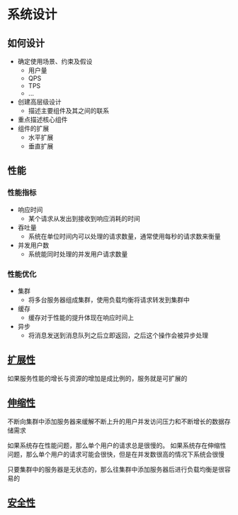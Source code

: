 # 系统设计

## 如何设计

- 确定使用场景、约束及假设
  - 用户量
  - QPS
  - TPS
  - ...
- 创建高层级设计
  - 描述主要组件及其之间的联系
- 重点描述核心组件
- 组件的扩展
  - 水平扩展
  - 垂直扩展

## 性能

### 性能指标

- 响应时间
  - 某个请求从发出到接收到响应消耗的时间
- 吞吐量
  - 系统在单位时间内可以处理的请求数量，通常使用每秒的请求数来衡量
- 并发用户数
  - 系统能同时处理的并发用户请求数量

### 性能优化

- 集群
  - 将多台服务器组成集群，使用负载均衡将请求转发到集群中
- 缓存
  - 缓存对于性能的提升体现在响应时间上
- 异步
  - 将消息发送到消息队列之后立即返回，之后这个操作会被异步处理

## [扩展性](/软件工程/架构/系统设计/扩展性.md)

如果服务性能的增长与资源的增加是成比例的，服务就是可扩展的

## [伸缩性](/软件工程/架构/系统设计/伸缩性.md)

不断向集群中添加服务器来缓解不断上升的用户并发访问压力和不断增长的数据存储需求

如果系统存在性能问题，那么单个用户的请求总是很慢的。
如果系统存在伸缩性问题，那么单个用户的请求可能会很快，但是在并发数很高的情况下系统会很慢

只要集群中的服务器是无状态的，那么往集群中添加服务器后进行负载均衡是很容易的

## [安全性](/软件工程/架构/系统设计/安全性.md)
